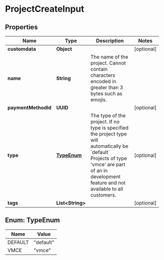 

# ProjectCreateInput


## Properties

| Name | Type | Description | Notes |
|------------ | ------------- | ------------- | -------------|
|**customdata** | **Object** |  |  [optional] |
|**name** | **String** | The name of the project. Cannot contain characters encoded in greater than 3 bytes such as emojis. |  |
|**paymentMethodId** | **UUID** |  |  [optional] |
|**type** | [**TypeEnum**](#TypeEnum) | The type of the project. If no type is specified the project type will automatically be &#x60;default&#x60; Projects of type &#39;vmce&#39; are part of an in development feature and not available to all customers. |  [optional] |
|**tags** | **List&lt;String&gt;** |  |  [optional] |



## Enum: TypeEnum

| Name | Value |
|---- | -----|
| DEFAULT | &quot;default&quot; |
| VMCE | &quot;vmce&quot; |



